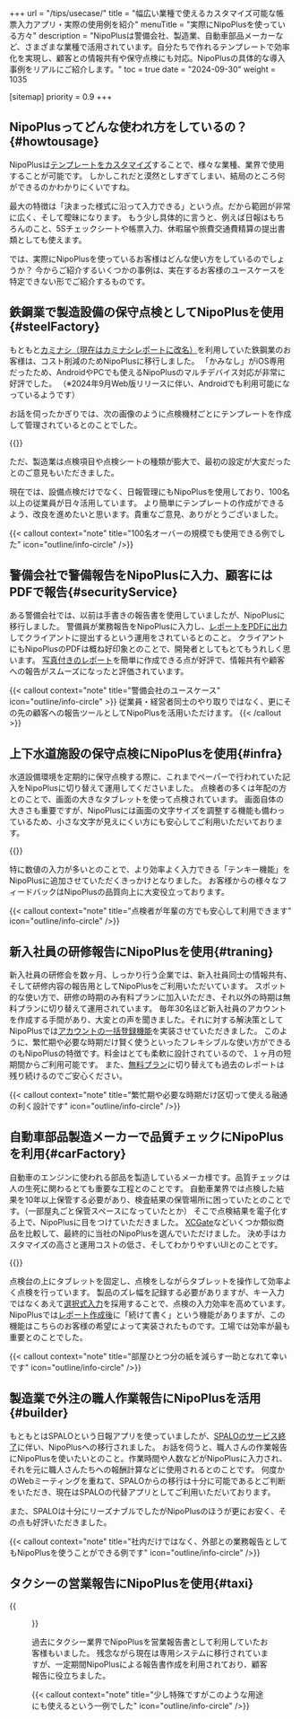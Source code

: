 +++
url = "/tips/usecase/"
title = "幅広い業種で使えるカスタマイズ可能な帳票入力アプリ・実際の使用例を紹介"
menuTitle = "実際にNipoPlusを使っている方々"
description = "NipoPlusは警備会社、製造業、自動車部品メーカーなど、さまざまな業種で活用されています。自分たちで作れるテンプレートで効率化を実現し、顧客との情報共有や保守点検にも対応。NipoPlusの具体的な導入事例をリアルにご紹介します。"
toc = true
date = "2024-09-30"
weight = 1035

[sitemap]
  priority = 0.9
+++

## NipoPlusってどんな使われ方をしているの？{#howtousage}

NipoPlusは[テンプレートをカスタマイズ](/docs/manual/initial-setting/template/make/)することで、様々な業種、業界で使用することが可能です。
しかしこれだと漠然としすぎてしまい、結局のところ何ができるのかわかりにくいですね。

最大の特徴は「決まった様式に沿って入力できる」という点。だから範囲が非常に広く、そして曖昧になります。
もう少し具体的に言うと、例えば日報はもちろんのこと、5Sチェックシートや帳票入力、休暇届や旅費交通費精算の提出書類としても使えます。

では、実際にNipoPlusを使っているお客様はどんな使い方をしているのでしょうか？
今からご紹介するいくつかの事例は、実在するお客様のユースケースを特定できない形でご紹介するものです。

## 鉄鋼業で製造設備の保守点検としてNipoPlusを使用{#steelFactory}

もともと[カミナシ（現在はカミナシレポートに改名）](https://kaminashi.jp/)を利用していた鉄鋼業のお客様は、コスト削減のためNipoPlusに移行しました。
「かみなし」がiOS専用だったため、AndroidやPCでも使えるNipoPlusのマルチデバイス対応が非常に好評でした。
（※2024年9月Web版リリースに伴い、Androidでも利用可能になっているようです）

お話を伺ったかぎりでは、次の画像のように点検機材ごとにテンプレートを作成して管理されているとのことでした。

{{<icatch filename="img/s1" msg="製造業は点検機器ごとにテンプレートを作るとGoodです。タグで管理すれば効率UP" alice="ok">}}

ただ、製造業は点検項目や点検シートの種類が膨大で、最初の設定が大変だったとのご意見もいただきました。

現在では、設備点検だけでなく、日報管理にもNipoPlusを使用しており、100名以上の従業員が日々活用しています。
より簡単にテンプレートの作成ができるよう、改良を進めたいと思います。貴重なご意見、ありがとうございました。

{{< callout context="note" title="100名オーバーの規模でも使用できる例でした" icon="outline/info-circle" />}}

## 警備会社で警備報告をNipoPlusに入力、顧客にはPDFで報告{#securityService}

ある警備会社では、以前は手書きの報告書を使用していましたが、NipoPlusに移行しました。
警備員が業務報告をNipoPlusに入力し、[レポートをPDFに出力](/docs/manual/pdf/pdfbatch/)してクライアントに提出するという運用をされているとのこと。
クライアントにもNipoPlusのPDFは概ね好印象とのことで、開発者としてもとてもうれしく思います。
[写真付きのレポート](/docs/manual/initial-setting/template/binarys/#picture)を簡単に作成できる点が好評で、情報共有や顧客への報告がスムーズになったと評価されています。

{{< callout context="note" title="警備会社のユースケース" icon="outline/info-circle" >}}
従業員・経営者同士のやり取りではなく、更にその先の顧客への報告ツールとしてNipoPlusを活用いただけます。
{{< /callout >}}

## 上下水道施設の保守点検にNipoPlusを使用{#infra}

水道設備環境を定期的に保守点検する際に、これまでペーパーで行われていた記入をNipoPlusに切り替えて運用してくださいました。
点検者の多くは年配の方とのことで、画面の大きなタブレットを使って点検されています。
画面自体の大きさも重要ですが、NipoPlusには画面の文字サイズを調整する機能も備わっているため、小さな文字が見えにくい方にも安心してご利用いただいております。

{{<iTablet filename="img/tenken" msg="文字サイズが簡単に調整できるので年輩の方にもGood" alice="ok">}}

特に数値の入力が多いとのことで、より効率よく入力できる「テンキー機能」をNipoPlusに追加させていただくきっかけとなりました。
お客様からの様々なフィードバックはNipoPlusの品質向上に大変役立っております。

{{< callout context="note" title="点検者が年輩の方でも安心して利用できます" icon="outline/info-circle" />}}

## 新入社員の研修報告にNipoPlusを使用{#traning}

新入社員の研修会を数ヶ月、しっかり行う企業では、新入社員同士の情報共有、そして研修内容の報告用としてNipoPlusをご利用いただいています。
スポット的な使い方で、研修の時期のみ有料プランに加入いただき、それ以外の時期は無料プランに切り替えて運用されています。
毎年30名ほど新入社員のアカウントを作成する手間があり、大変との声を聞きました。それに対する解決策としてNipoPlusでは[アカウントの一括登録機能](/docs/manual/initial-setting/staff/make/#batch_create)を実装させていただきました。
このように、繁忙期や必要な時期だけ賢く使うといったフレキシブルな使い方ができるのもNipoPlusの特徴です。料金はとても柔軟に設計されているので、１ヶ月の短期間からご利用可能です。
また、[無料プラン](/docs/price/free/)に切り替えても過去のレポートは残り続けるのでご安心ください。

{{< callout context="note" title="繁忙期や必要な時期だけ区切って使える融通の利く設計です" icon="outline/info-circle" />}}

## 自動車部品製造メーカーで品質チェックにNipoPlusを利用{#carFactory}

自動車のエンジンに使われる部品を製造しているメーカ様です。品質チェックは人の生死に関わるとても重要な工程とのことです。
自動車業界では点検した結果を10年以上保管する必要があり、検査結果の保管場所に困っていたとのことです。（一部屋丸ごと保管スペースになっていたとか）
そこで点検結果を電子化する上で、NipoPlusに目をつけていただきました。
[XCGate](https://product.technotree.com/xc-gate/)などいくつか類似商品を比較して、最終的に当社のNipoPlusを選んでいただけました。
決め手はカスタマイズの高さと運用コストの低さ、そしてわかりやすいUIとのことです。

{{<iTablet filename="img/factory" msg="効率よく入力するために数値入力を敢えて選択式とする工夫がなされていました" alice="ok">}}

点検台の上にタブレットを固定し、点検をしながらタブレットを操作して効率よく点検を行っています。
製品のズレ幅を記録する必要がありますが、キー入力ではなくあえて[選択式入力](/docs/manual/initial-setting/template/selects/#plain)を採用することで、点検の入力効率を高めています。
NipoPlusでは[レポート作成後](/docs/manual/write-report/write/#then)に「続けて書く」という機能がありますが、この機能はこちらのお客様の希望によって実装されたものです。工場では効率が最も重要とのことでした。

{{< callout context="note" title="部屋ひとつ分の紙を減らす一助となれて幸いです" icon="outline/info-circle" />}}

## 製造業で外注の職人作業報告にNipoPlusを活用{#builder}

もともとはSPALOという日報アプリを使っていましたが、[SPALOのサービス終了](https://www.mjs.co.jp/news/news_2024/2024032900/)に伴い、NipoPlusへの移行されました。
お話を伺うと、職人さんの作業報告にNipoPlusを使いたいとのこと。作業時間や人数などがNipoPlusに入力され、それを元に職人さんたちへの報酬計算などに使用されるとのことです。
何度かのWebミーティングを重ねて、SPALOからの移行は十分に可能であるとご判断をいただき、現在はSPALOの代替アプリとしてご利用いただいております。

また、SPALOは十分にリーズナブルでしたがNipoPlusのほうが更にお安く、その点も好評いただきました。

{{< callout context="note" title="社内だけではなく、外部との業務報告としてもNipoPlusを使うことができる例です" icon="outline/info-circle" />}}

## タクシーの営業報告にNipoPlusを使用{#taxi}

{{<figure src="img/taxi.png"  alt="タクシー日報のテンプレート一例" caption="タクシー日報のテンプレート一例" >}}

過去にタクシー業界でNipoPlusを営業報告書として利用していたお客様もいました。
残念ながら現在は専用システムに移行されていますが、一定期間NipoPlusによる報告書作成を利用されており、顧客報告に役立ちました。

{{< callout context="note" title="少し特殊ですがこのような用途にも使えるという一例でした" icon="outline/info-circle" />}}
